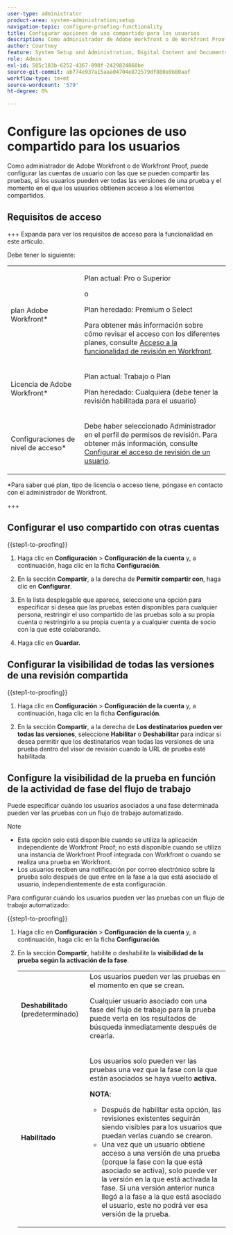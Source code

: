 ```yaml
---
user-type: administrator
product-area: system-administration;setup
navigation-topic: configure-proofing-functionality
title: Configurar opciones de uso compartido para los usuarios
description: Como administrador de Adobe Workfront o de Workfront Proof, puede configurar las cuentas de usuario con las que se pueden compartir las pruebas, si los usuarios pueden ver todas las versiones de una prueba y el momento en el que los usuarios obtienen acceso a los elementos compartidos.
author: Courtney
feature: System Setup and Administration, Digital Content and Documents
role: Admin
exl-id: 505c183b-6252-4367-898f-2429824860be
source-git-commit: ab774e937a15aaa04704e872579df880a9b80aaf
workflow-type: tm+mt
source-wordcount: '579'
ht-degree: 0%

---
```


# Configure las opciones de uso compartido para los usuarios

Como administrador de Adobe Workfront o de Workfront Proof, puede configurar las cuentas de usuario con las que se pueden compartir las pruebas, si los usuarios pueden ver todas las versiones de una prueba y el momento en el que los usuarios obtienen acceso a los elementos compartidos.

## Requisitos de acceso

+++ Expanda para ver los requisitos de acceso para la funcionalidad en este artículo.

Debe tener lo siguiente:

<table style="table-layout:auto"> 
 <col> 
 <col> 
 <tbody> 
  <tr> 
   <td role="rowheader">plan Adobe Workfront*</td> 
   <td> <p>Plan actual: Pro o Superior</p> <p>o</p> <p>Plan heredado: Premium o Select</p> <p>Para obtener más información sobre cómo revisar el acceso con los diferentes planes, consulte <a href="../../../administration-and-setup/manage-workfront/configure-proofing/access-to-proofing-functionality.md" class="MCXref xref">Acceso a la funcionalidad de revisión en Workfront</a>.</p> </td> 
  </tr> 
  <tr> 
   <td role="rowheader">Licencia de Adobe Workfront*</td> 
   <td> <p>Plan actual: Trabajo o Plan</p> <p>Plan heredado: Cualquiera (debe tener la revisión habilitada para el usuario)</p> </td> 
  </tr> 
  <tr> 
   <td role="rowheader">Configuraciones de nivel de acceso*</td> 
   <td> <p>Debe haber seleccionado Administrador en el perfil de permisos de revisión. Para obtener más información, consulte <a href="../../../administration-and-setup/manage-workfront/configure-proofing/configure-a-users-proofing-access.md" class="MCXref xref">Configurar el acceso de revisión de un usuario</a>.</p> </td> 
  </tr> 
 </tbody> 
</table>

&#42;Para saber qué plan, tipo de licencia o acceso tiene, póngase en contacto con el administrador de Workfront.

+++

## Configurar el uso compartido con otras cuentas

{{step1-to-proofing}}

1. Haga clic en **Configuración** > **Configuración de la cuenta** y, a continuación, haga clic en la ficha **Configuración**.

1. En la sección **Compartir**, a la derecha de **Permitir compartir con**, haga clic en **Configurar**.

1. En la lista desplegable que aparece, seleccione una opción para especificar si desea que las pruebas estén disponibles para cualquier persona, restringir el uso compartido de las pruebas solo a su propia cuenta o restringirlo a su propia cuenta y a cualquier cuenta de socio con la que esté colaborando.
1. Haga clic en **Guardar.**

## Configurar la visibilidad de todas las versiones de una revisión compartida

{{step1-to-proofing}}

1. Haga clic en **Configuración** > **Configuración de la cuenta** y, a continuación, haga clic en la ficha **Configuración**.

1. En la sección **Compartir**, a la derecha de **Los destinatarios pueden ver todas las versiones**, seleccione **Habilitar** o **Deshabilitar** para indicar si desea permitir que los destinatarios vean todas las versiones de una prueba dentro del visor de revisión cuando la URL de prueba esté habilitada.

## Configure la visibilidad de la prueba en función de la actividad de fase del flujo de trabajo

Puede especificar cuándo los usuarios asociados a una fase determinada pueden ver las pruebas con un flujo de trabajo automatizado.

>[!NOTE]
>
>* Esta opción solo está disponible cuando se utiliza la aplicación independiente de Workfront Proof; no está disponible cuando se utiliza una instancia de Workfront Proof integrada con Workfront o cuando se realiza una prueba en Workfront.
>* Los usuarios reciben una notificación por correo electrónico sobre la prueba solo después de que entre en la fase a la que está asociado el usuario, independientemente de esta configuración.
>

Para configurar cuándo los usuarios pueden ver las pruebas con un flujo de trabajo automatizado:

{{step1-to-proofing}}

1. Haga clic en **Configuración** > **Configuración de la cuenta** y, a continuación, haga clic en la ficha **Configuración**.

1. En la sección **Compartir**, habilite o deshabilite la **visibilidad de la prueba según la activación de la fase**.

   <table style="table-layout:auto"> 
    <col> 
    <col> 
    <tbody> 
     <tr> 
      <td role="rowheader"><strong>Deshabilitado</strong> (predeterminado)</td> 
      <td>Los usuarios pueden ver las pruebas en el momento en que se crean.<br><p>Cualquier usuario asociado con una fase del flujo de trabajo para la prueba puede verla en los resultados de búsqueda inmediatamente después de crearla.</p></td> 
     </tr> 
     <tr> 
      <td role="rowheader"><strong>Habilitado</strong> </td> 
      <td> <p>Los usuarios solo pueden ver las pruebas una vez que la fase con la que están asociados se haya vuelto <strong>activa.</strong></p> <p><b>NOTA</b>:   
        <ul> 
         <li><em style="font-style: normal;">Después de habilitar esta opción, las revisiones existentes seguirán siendo visibles para los usuarios que puedan verlas cuando se crearon.</em> </li> 
         <li>Una vez que un usuario obtiene acceso a una versión de una prueba (porque la fase con la que está asociado se activa), solo puede ver la versión en la que está activada la fase. Si una versión anterior nunca llegó a la fase a la que está asociado el usuario, este no podrá ver esa versión de la prueba.</li> 
        </ul> </p> </td> 
     </tr> 
    </tbody> 
   </table>
